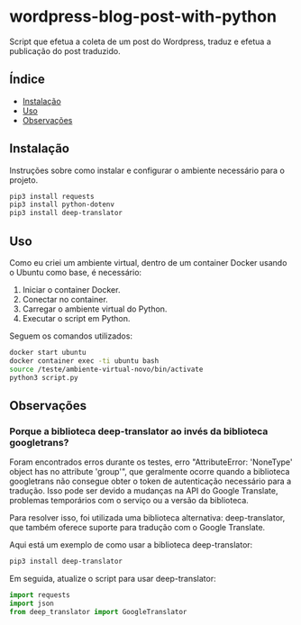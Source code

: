 # wordpress-blog-post-with-python

Script que efetua a coleta de um post do Wordpress, traduz e efetua a publicação do post traduzido.

## Índice

- [Instalação](#instalacao)
- [Uso](#uso)
- [Observações](#observacoes)

## Instalação

Instruções sobre como instalar e configurar o ambiente necessário para o projeto.

```bash
pip3 install requests
pip3 install python-dotenv
pip3 install deep-translator
```

## Uso

Como eu criei um ambiente virtual, dentro de um container Docker usando o Ubuntu como base, é necessário:

1. Iniciar o container Docker.
2. Conectar no container.
3. Carregar o ambiente virtual do Python.
4. Executar o script em Python.

Seguem os comandos utilizados:

```bash
docker start ubuntu
docker container exec -ti ubuntu bash
source /teste/ambiente-virtual-novo/bin/activate
python3 script.py
```


## Observações

### Porque a biblioteca deep-translator ao invés da biblioteca googletrans?

Foram encontrados erros durante os testes, erro "AttributeError: 'NoneType' object has no attribute 'group'", que geralmente ocorre quando a biblioteca googletrans não consegue obter o token de autenticação necessário para a tradução. Isso pode ser devido a mudanças na API do Google Translate, problemas temporários com o serviço ou a versão da biblioteca.

Para resolver isso, foi utilizada uma biblioteca alternativa: deep-translator, que também oferece suporte para tradução com o Google Translate.

Aqui está um exemplo de como usar a biblioteca deep-translator:

```bash
pip3 install deep-translator
```

Em seguida, atualize o script para usar deep-translator:

~~~~python
import requests
import json
from deep_translator import GoogleTranslator
~~~~
